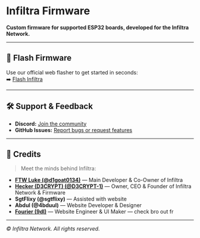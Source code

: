 # Infiltra Firmware

**Custom firmware for supported ESP32 boards, developed for the Infiltra Network.**

---

## 🚀 Flash Firmware

Use our official web flasher to get started in seconds:  
➡️ [Flash Infiltra](https://infiltra.xyz/flash)

---

## 🛠 Support & Feedback

- **Discord:** [Join the community](https://discord.gg/r7QzDmsbyd)  
- **GitHub Issues:** [Report bugs or request features](https://github.com/D3CRYPT-1/Signal-X-Firmware/issues)

---

## 👥 Credits

> Meet the minds behind Infiltra:

- **[FTW Luke (@d1goat0134)](https://github.com/FTWLuke1)** — Main Developer & Co-Owner of Infiltra  
- **[Hecker (D3CRYPT) (@D3CRYPT-1)](https://github.com/D3CRYPT-1)** — Owner, CEO & Founder of Infiltra Network & Firmware  
- **SgtFlixy (@sgtflixy)** — Assisted with website  
- **Abdul (@4bduul)** — Website Developer & Designer  
- **[Fourier (9dl)](https://github.com/9dl)** — Website Engineer & UI Maker — check bro out fr

---

_© Infiltra Network. All rights reserved._

